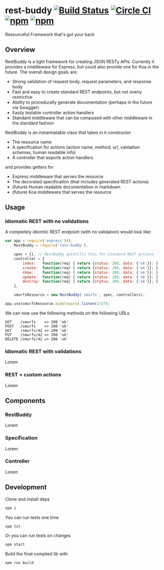 # rest-buddy [![Build Status](https://travis-ci.org/home-buddy/rest-buddy.svg)](https://travis-ci.org/home-buddy/rest-buddy) [![Circle CI](https://circleci.com/gh/home-buddy/rest-buddy.svg?style=shield)](https://circleci.com/gh/home-buddy/rest-buddy) [![npm](https://img.shields.io/npm/v/rest-buddy.svg)](https://www.npmjs.com/package/rest-buddy) [![npm](https://img.shields.io/npm/l/rest-buddy.svg)](https://github.com/home-buddy/rest-buddy/blob/master/LICENSE)

Resourceful Framework that's got your back

## Overview

RestBuddy is a light framework for creating JSON RESTy APIs.  Currently it provides a middleware for Express, but could also provide one for Koa in the future.  The overall design goals are:

* Strong validation of request body, request parameters, and response body
* Fast and easy to create standard REST endpoints, but not overly restrictive
* Ability to procedurally generate documentation (perhaps in the future via Swagger)
* Easily testable controller action handlers
* Standard middleware that can be composed with other middleware in the standard fashion

RestBuddy is an instantiatable class that takes in it constructor

* The resource name
* A specification for actions (action name, method, url, validation schemas, human readable info)
* A controller that exports action handlers

and provides getters for

* Express middleware that serves the resource
* The decorated specification (that includes generated REST actions)
* (future) Human readable documentation in markdown
* (future) Koa middleware that serves the resource

## Usage

### Idiomatic REST with no validations

A completely idiomtic REST endpoint (with no validation) would look like:

```js
var app = require('express')(),
    RestBuddy = require('rest-buddy'),

    spec = {}, // RestBuddy autofills this for standard REST actions
    controller = {
        index:   function(req) { return {status: 200, data: {'ok'}}; },
        create:  function(req) { return {status: 200, data: {'ok'}}; },
        show:    function(req) { return {status: 200, data: {'ok'}}; },
        update:  function(req) { return {status: 200, data: {'ok'}}; },
        destroy: function(req) { return {status: 200, data: {'ok'}}; }
    },

    smurfsResource = new RestBuddy('smurfs', spec, controllers);

app.use(smurfsResource.middleware).listen(1337);
```

We can now use the following methods on the following URLs

```
GET    /smurfs    => 200 'ok'
POST   /smurfs    => 200 'ok'
GET    /smurfs/42 => 200 'ok'
PUT    /smurfs/42 => 200 'ok'
DELETE /smurfs/42 => 200 'ok'
```

### Idiomatic REST with validations

Lorem

### REST + custom actions

Lorem

## Components

### RestBuddy

Lorem

### Specification

Lorem

### Controller

Lorem

## Development

Clone and install deps

```bash
npm i  
```

You can run tests one time

```bash
npm tst
```

Or you can run tests on changes

```bash
npm start
```

Build the final compiled lib with

```bash
npm run build
```
